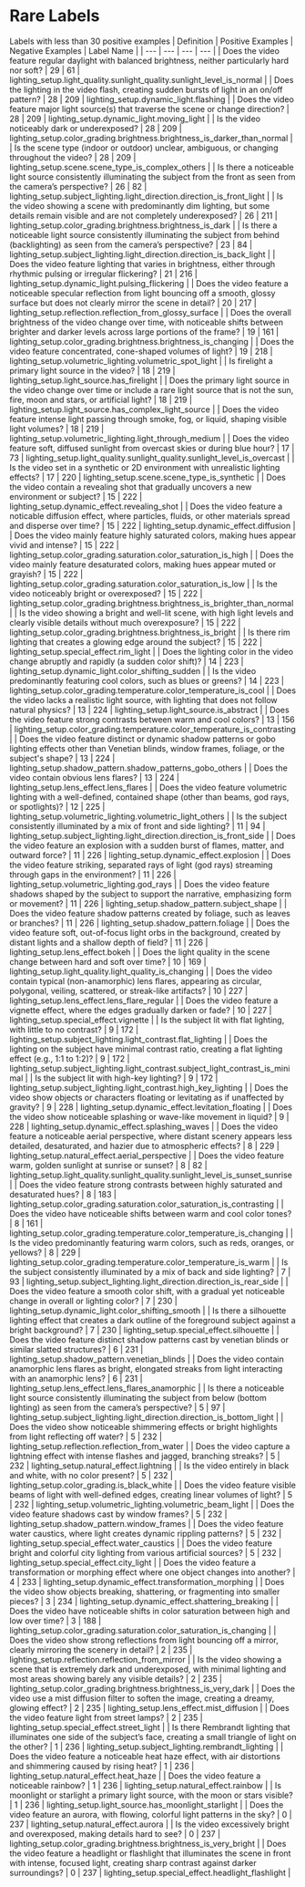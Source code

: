 # Rare Labels
Labels with less than 30 positive examples
| Definition | Positive Examples | Negative Examples | Label Name |
| --- | --- | --- | --- |
| Does the video feature regular daylight with balanced brightness, neither particularly hard nor soft? | 29 | 61 | lighting_setup.light_quality.sunlight_quality.sunlight_level_is_normal |
| Does the lighting in the video flash, creating sudden bursts of light in an on/off pattern? | 28 | 209 | lighting_setup.dynamic_light.flashing |
| Does the video feature major light source(s) that traverse the scene or change direction? | 28 | 209 | lighting_setup.dynamic_light.moving_light |
| Is the video noticeably dark or underexposed? | 28 | 209 | lighting_setup.color_grading.brightness.brightness_is_darker_than_normal |
| Is the scene type (indoor or outdoor) unclear, ambiguous, or changing throughout the video? | 28 | 209 | lighting_setup.scene.scene_type_is_complex_others |
| Is there a noticeable light source consistently illuminating the subject from the front as seen from the camera’s perspective? | 26 | 82 | lighting_setup.subject_lighting.light_direction.direction_is_front_light |
| Is the video showing a scene with predominantly dim lighting, but some details remain visible and are not completely underexposed? | 26 | 211 | lighting_setup.color_grading.brightness.brightness_is_dark |
| Is there a noticeable light source consistently illuminating the subject from behind (backlighting) as seen from the camera’s perspective? | 23 | 84 | lighting_setup.subject_lighting.light_direction.direction_is_back_light |
| Does the video feature lighting that varies in brightness, either through rhythmic pulsing or irregular flickering? | 21 | 216 | lighting_setup.dynamic_light.pulsing_flickering |
| Does the video feature a noticeable specular reflection from light bouncing off a smooth, glossy surface but does not clearly mirror the scene in detail? | 20 | 217 | lighting_setup.reflection.reflection_from_glossy_surface |
| Does the overall brightness of the video change over time, with noticeable shifts between brighter and darker levels across large portions of the frame? | 19 | 161 | lighting_setup.color_grading.brightness.brightness_is_changing |
| Does the video feature concentrated, cone-shaped volumes of light? | 19 | 218 | lighting_setup.volumetric_lighting.volumetric_spot_light |
| Is firelight a primary light source in the video? | 18 | 219 | lighting_setup.light_source.has_firelight |
| Does the primary light source in the video change over time or include a rare light source that is not the sun, fire, moon and stars, or artificial light? | 18 | 219 | lighting_setup.light_source.has_complex_light_source |
| Does the video feature intense light passing through smoke, fog, or liquid, shaping visible light volumes? | 18 | 219 | lighting_setup.volumetric_lighting.light_through_medium |
| Does the video feature soft, diffused sunlight from overcast skies or during blue hour? | 17 | 73 | lighting_setup.light_quality.sunlight_quality.sunlight_level_is_overcast |
| Is the video set in a synthetic or 2D environment with unrealistic lighting effects? | 17 | 220 | lighting_setup.scene.scene_type_is_synthetic |
| Does the video contain a revealing shot that gradually uncovers a new environment or subject? | 15 | 222 | lighting_setup.dynamic_effect.revealing_shot |
| Does the video feature a noticable diffusion effect, where particles, fluids, or other materials spread and disperse over time? | 15 | 222 | lighting_setup.dynamic_effect.diffusion |
| Does the video mainly feature highly saturated colors, making hues appear vivid and intense? | 15 | 222 | lighting_setup.color_grading.saturation.color_saturation_is_high |
| Does the video mainly feature desaturated colors, making hues appear muted or grayish? | 15 | 222 | lighting_setup.color_grading.saturation.color_saturation_is_low |
| Is the video noticeably bright or overexposed? | 15 | 222 | lighting_setup.color_grading.brightness.brightness_is_brighter_than_normal |
| Is the video showing a bright and well-lit scene, with high light levels and clearly visible details without much overexposure? | 15 | 222 | lighting_setup.color_grading.brightness.brightness_is_bright |
| Is there rim lighting that creates a glowing edge around the subject? | 15 | 222 | lighting_setup.special_effect.rim_light |
| Does the lighting color in the video change abruptly and rapidly (a sudden color shift)? | 14 | 223 | lighting_setup.dynamic_light.color_shifting_sudden |
| Is the video predominantly featuring cool colors, such as blues or greens? | 14 | 223 | lighting_setup.color_grading.temperature.color_temperature_is_cool |
| Does the video lacks a realistic light source, with lighting that does not follow natural physics? | 13 | 224 | lighting_setup.light_source.is_abstract |
| Does the video feature strong contrasts between warm and cool colors? | 13 | 156 | lighting_setup.color_grading.temperature.color_temperature_is_contrasting |
| Does the video feature distinct or dynamic shadow patterns or gobo lighting effects other than Venetian blinds, window frames, foliage, or the subject's shape? | 13 | 224 | lighting_setup.shadow_pattern.shadow_patterns_gobo_others |
| Does the video contain obvious lens flares? | 13 | 224 | lighting_setup.lens_effect.lens_flares |
| Does the video feature volumetric lighting with a well-defined, contained shape (other than beams, god rays, or spotlights)? | 12 | 225 | lighting_setup.volumetric_lighting.volumetric_light_others |
| Is the subject consistently illuminated by a mix of front and side lighting? | 11 | 94 | lighting_setup.subject_lighting.light_direction.direction_is_front_side |
| Does the video feature an explosion with a sudden burst of flames, matter, and outward force? | 11 | 226 | lighting_setup.dynamic_effect.explosion |
| Does the video feature striking, separated rays of light (god rays) streaming through gaps in the environment? | 11 | 226 | lighting_setup.volumetric_lighting.god_rays |
| Does the video feature shadows shaped by the subject to support the narrative, emphasizing form or movement? | 11 | 226 | lighting_setup.shadow_pattern.subject_shape |
| Does the video feature shadow patterns created by foliage, such as leaves or branches? | 11 | 226 | lighting_setup.shadow_pattern.foliage |
| Does the video feature soft, out-of-focus light orbs in the background, created by distant lights and a shallow depth of field? | 11 | 226 | lighting_setup.lens_effect.bokeh |
| Does the light quality in the scene change between hard and soft over time? | 10 | 169 | lighting_setup.light_quality.light_quality_is_changing |
| Does the video contain typical (non-anamorphic) lens flares, appearing as circular, polygonal, veiling, scattered, or streak-like artifacts? | 10 | 227 | lighting_setup.lens_effect.lens_flare_regular |
| Does the video feature a vignette effect, where the edges gradually darken or fade? | 10 | 227 | lighting_setup.special_effect.vignette |
| Is the subject lit with flat lighting, with little to no contrast? | 9 | 172 | lighting_setup.subject_lighting.light_contrast.flat_lighting |
| Does the lighting on the subject have minimal contrast ratio, creating a flat lighting effect (e.g., 1:1 to 1:2)? | 9 | 172 | lighting_setup.subject_lighting.light_contrast.subject_light_contrast_is_minimal |
| Is the subject lit with high-key lighting? | 9 | 172 | lighting_setup.subject_lighting.light_contrast.high_key_lighting |
| Does the video show objects or characters floating or levitating as if unaffected by gravity? | 9 | 228 | lighting_setup.dynamic_effect.levitation_floating |
| Does the video show noticeable splashing or wave-like movement in liquid? | 9 | 228 | lighting_setup.dynamic_effect.splashing_waves |
| Does the video feature a noticeable aerial perspective, where distant scenery appears less detailed, desaturated, and hazier due to atmospheric effects? | 8 | 229 | lighting_setup.natural_effect.aerial_perspective |
| Does the video feature warm, golden sunlight at sunrise or sunset? | 8 | 82 | lighting_setup.light_quality.sunlight_quality.sunlight_level_is_sunset_sunrise |
| Does the video feature strong contrasts between highly saturated and desaturated hues? | 8 | 183 | lighting_setup.color_grading.saturation.color_saturation_is_contrasting |
| Does the video have noticeable shifts between warm and cool color tones? | 8 | 161 | lighting_setup.color_grading.temperature.color_temperature_is_changing |
| Is the video predominantly featuring warm colors, such as reds, oranges, or yellows? | 8 | 229 | lighting_setup.color_grading.temperature.color_temperature_is_warm |
| Is the subject consistently illuminated by a mix of back and side lighting? | 7 | 93 | lighting_setup.subject_lighting.light_direction.direction_is_rear_side |
| Does the video feature a smooth color shift, with a gradual yet noticeable change in overall or lighting color? | 7 | 230 | lighting_setup.dynamic_light.color_shifting_smooth |
| Is there a silhouette lighting effect that creates a dark outline of the foreground subject against a bright background? | 7 | 230 | lighting_setup.special_effect.silhouette |
| Does the video feature distinct shadow patterns cast by venetian blinds or similar slatted structures? | 6 | 231 | lighting_setup.shadow_pattern.venetian_blinds |
| Does the video contain anamorphic lens flares as bright, elongated streaks from light interacting with an anamorphic lens? | 6 | 231 | lighting_setup.lens_effect.lens_flares_anamorphic |
| Is there a noticeable light source consistently illuminating the subject from below (bottom lighting) as seen from the camera’s perspective? | 5 | 97 | lighting_setup.subject_lighting.light_direction.direction_is_bottom_light |
| Does the video show noticeable shimmering effects or bright highlights from light reflecting off water? | 5 | 232 | lighting_setup.reflection.reflection_from_water |
| Does the video capture a lightning effect with intense flashes and jagged, branching streaks? | 5 | 232 | lighting_setup.natural_effect.lightning |
| Is the video entirely in black and white, with no color present? | 5 | 232 | lighting_setup.color_grading.is_black_white |
| Does the video feature visible beams of light with well-defined edges, creating linear volumes of light? | 5 | 232 | lighting_setup.volumetric_lighting.volumetric_beam_light |
| Does the video feature shadows cast by window frames? | 5 | 232 | lighting_setup.shadow_pattern.window_frames |
| Does the video feature water caustics, where light creates dynamic rippling patterns? | 5 | 232 | lighting_setup.special_effect.water_caustics |
| Does the video feature bright and colorful city lighting from various artificial sources? | 5 | 232 | lighting_setup.special_effect.city_light |
| Does the video feature a transformation or morphing effect where one object changes into another? | 4 | 233 | lighting_setup.dynamic_effect.transformation_morphing |
| Does the video show objects breaking, shattering, or fragmenting into smaller pieces? | 3 | 234 | lighting_setup.dynamic_effect.shattering_breaking |
| Does the video have noticeable shifts in color saturation between high and low over time? | 3 | 188 | lighting_setup.color_grading.saturation.color_saturation_is_changing |
| Does the video show strong reflections from light bouncing off a mirror, clearly mirroring the scenery in detail? | 2 | 235 | lighting_setup.reflection.reflection_from_mirror |
| Is the video showing a scene that is extremely dark and underexposed, with minimal lighting and most areas showing barely any visible details? | 2 | 235 | lighting_setup.color_grading.brightness.brightness_is_very_dark |
| Does the video use a mist diffusion filter to soften the image, creating a dreamy, glowing effect? | 2 | 235 | lighting_setup.lens_effect.mist_diffusion |
| Does the video feature light from street lamps? | 2 | 235 | lighting_setup.special_effect.street_light |
| Is there Rembrandt lighting that illuminates one side of the subject’s face, creating a small triangle of light on the other? | 1 | 236 | lighting_setup.subject_lighting.rembrandt_lighting |
| Does the video feature a noticeable heat haze effect, with air distortions and shimmering caused by rising heat? | 1 | 236 | lighting_setup.natural_effect.heat_haze |
| Does the video feature a noticeable rainbow? | 1 | 236 | lighting_setup.natural_effect.rainbow |
| Is moonlight or starlight a primary light source, with the moon or stars visible? | 1 | 236 | lighting_setup.light_source.has_moonlight_starlight |
| Does the video feature an aurora, with flowing, colorful light patterns in the sky? | 0 | 237 | lighting_setup.natural_effect.aurora |
| Is the video excessively bright and overexposed, making details hard to see? | 0 | 237 | lighting_setup.color_grading.brightness.brightness_is_very_bright |
| Does the video feature a headlight or flashlight that illuminates the scene in front with intense, focused light, creating sharp contrast against darker surroundings? | 0 | 237 | lighting_setup.special_effect.headlight_flashlight |
